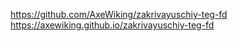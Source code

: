 https://github.com/AxeWiking/zakrivayuschiy-teg-fd
https://axewiking.github.io/zakrivayuschiy-teg-fd
